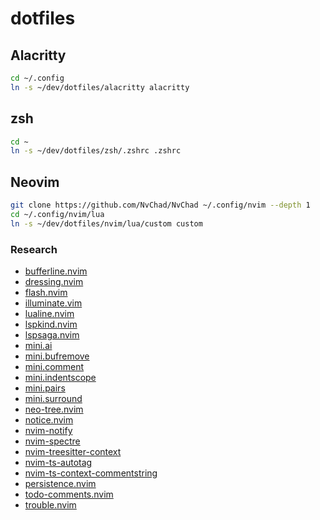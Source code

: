 # dotfiles

## Alacritty

```sh
cd ~/.config
ln -s ~/dev/dotfiles/alacritty alacritty
```

## zsh

```sh
cd ~
ln -s ~/dev/dotfiles/zsh/.zshrc .zshrc
```

## Neovim

```sh
git clone https://github.com/NvChad/NvChad ~/.config/nvim --depth 1
cd ~/.config/nvim/lua
ln -s ~/dev/dotfiles/nvim/lua/custom custom
```

### Research

- [bufferline.nvim](https://github.com/akinsho/bufferline.nvim)
- [dressing.nvim](https://github.com/stevearc/dressing.nvim)
- [flash.nvim](https://github.com/folke/flash.nvim)
- [illuminate.vim](https://github.com/RRethy/vim-illuminate)
- [lualine.nvim](https://github.com/nvim-lualine/lualine.nvim)
- [lspkind.nvim](https://github.com/onsails/lspkind.nvim)
- [lspsaga.nvim](https://nvimdev.github.io/lspsaga/)
- [mini.ai](https://github.com/echasnovski/mini.ai)
- [mini.bufremove](https://github.com/echasnovski/mini.bufremove)
- [mini.comment](https://github.com/echasnovski/mini.comment)
- [mini.indentscope](https://github.com/echasnovski/mini.indentscope)
- [mini.pairs](https://github.com/echasnovski/mini.pairs)
- [mini.surround](https://github.com/echasnovski/mini.surround)
- [neo-tree.nvim](https://github.com/nvim-neo-tree/neo-tree.nvim)
- [notice.nvim](https://github.com/folke/noice.nvim)
- [nvim-notify](https://github.com/rcarriga/nvim-notify)
- [nvim-spectre](https://github.com/nvim-pack/nvim-spectre)
- [nvim-treesitter-context](https://github.com/nvim-treesitter/nvim-treesitter-context)
- [nvim-ts-autotag](https://github.com/windwp/nvim-ts-autotag)
- [nvim-ts-context-commentstring](https://github.com/JoosepAlviste/nvim-ts-context-commentstring)
- [persistence.nvim](https://github.com/folke/persistence.nvim)
- [todo-comments.nvim](https://github.com/folke/todo-comments.nvim)
- [trouble.nvim](https://github.com/folke/trouble.nvim)
